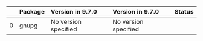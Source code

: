 <!-- markdown-link-check-disable -->

|    | Package   | Version in 9.7.0     | Version in 9.7.0     | Status   |
|---:|:----------|:---------------------|:---------------------|:---------|
|  0 | gnupg     | No version specified | No version specified |          |